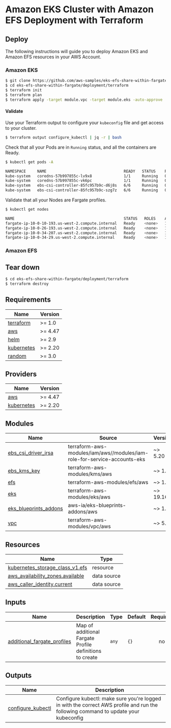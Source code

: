# Amazon EKS Cluster with Amazon EFS Deployment with Terraform

## Deploy

The following instructions will guide you to deploy Amazon EKS and Amazon EFS resources in your AWS Account.

### Amazon EKS

```sh
$ git clone https://github.com/aws-samples/eks-efs-share-within-fargate.git
$ cd eks-efs-share-within-fargate/deployment/terraform
$ terraform init
$ terraform plan
$ terraform apply -target module.vpc -target module.eks -auto-approve
```
#### Validate

Use your Terraform output to configure your `kubeconfig` file and get access to your cluster.

```sh
$ terraform output configure_kubectl | jq -r | bash
```

Check that all your Pods are in `Running` status, and all the containers are Ready.

```sh
$ kubectl get pods -A
```
```sh
NAMESPACE     NAME                                  READY   STATUS    RESTARTS   AGE
kube-system   coredns-57b997855c-lv9x8              1/1     Running   0          2m4s
kube-system   coredns-57b997855c-vk6pc              1/1     Running   0          2m4s
kube-system   ebs-csi-controller-85fc957b9c-d6j8s   6/6     Running   0          15m
kube-system   ebs-csi-controller-85fc957b9c-szg7z   6/6     Running   0          15m
```

Validate that all your Nodes are Fargate profiles.

```sh
$ kubectl get nodes
```
```sh
NAME                                                STATUS   ROLES    AGE    VERSION
fargate-ip-10-0-10-193.us-west-2.compute.internal   Ready    <none>   102s   v1.27.1-eks-2f008fe
fargate-ip-10-0-26-193.us-west-2.compute.internal   Ready    <none>   105s   v1.27.1-eks-2f008fe
fargate-ip-10-0-34-207.us-west-2.compute.internal   Ready    <none>   15m    v1.27.1-eks-2f008fe
fargate-ip-10-0-34-29.us-west-2.compute.internal    Ready    <none>   15m    v1.27.1-eks-2f008fe
```

### Amazon EFS

## Tear down

```sh
$ cd eks-efs-share-within-fargate/deployment/terraform
$ terraform destroy
```

## Requirements

| Name | Version |
|------|---------|
| <a name="requirement_terraform"></a> [terraform](#requirement\_terraform) | >= 1.0 |
| <a name="requirement_aws"></a> [aws](#requirement\_aws) | >= 4.47 |
| <a name="requirement_helm"></a> [helm](#requirement\_helm) | >= 2.9 |
| <a name="requirement_kubernetes"></a> [kubernetes](#requirement\_kubernetes) | >= 2.20 |
| <a name="requirement_random"></a> [random](#requirement\_random) | >= 3.0 |

## Providers

| Name | Version |
|------|---------|
| <a name="provider_aws"></a> [aws](#provider\_aws) | >= 4.47 |
| <a name="provider_kubernetes"></a> [kubernetes](#provider\_kubernetes) | >= 2.20 |

## Modules

| Name | Source | Version |
|------|--------|---------|
| <a name="module_ebs_csi_driver_irsa"></a> [ebs\_csi\_driver\_irsa](#module\_ebs\_csi\_driver\_irsa) | terraform-aws-modules/iam/aws//modules/iam-role-for-service-accounts-eks | ~> 5.20 |
| <a name="module_ebs_kms_key"></a> [ebs\_kms\_key](#module\_ebs\_kms\_key) | terraform-aws-modules/kms/aws | ~> 1.5 |
| <a name="module_efs"></a> [efs](#module\_efs) | terraform-aws-modules/efs/aws | ~> 1.1 |
| <a name="module_eks"></a> [eks](#module\_eks) | terraform-aws-modules/eks/aws | ~> 19.16 |
| <a name="module_eks_blueprints_addons"></a> [eks\_blueprints\_addons](#module\_eks\_blueprints\_addons) | aws-ia/eks-blueprints-addons/aws | ~> 1.0 |
| <a name="module_vpc"></a> [vpc](#module\_vpc) | terraform-aws-modules/vpc/aws | ~> 5.0 |

## Resources

| Name | Type |
|------|------|
| [kubernetes_storage_class_v1.efs](https://registry.terraform.io/providers/hashicorp/kubernetes/latest/docs/resources/storage_class_v1) | resource |
| [aws_availability_zones.available](https://registry.terraform.io/providers/hashicorp/aws/latest/docs/data-sources/availability_zones) | data source |
| [aws_caller_identity.current](https://registry.terraform.io/providers/hashicorp/aws/latest/docs/data-sources/caller_identity) | data source |

## Inputs

| Name | Description | Type | Default | Required |
|------|-------------|------|---------|:--------:|
| <a name="input_additional_fargate_profiles"></a> [additional\_fargate\_profiles](#input\_additional\_fargate\_profiles) | Map of additional Fargate Profile definitions to create | `any` | `{}` | no |

## Outputs

| Name | Description |
|------|-------------|
| <a name="output_configure_kubectl"></a> [configure\_kubectl](#output\_configure\_kubectl) | Configure kubectl: make sure you're logged in with the correct AWS profile and run the following command to update your kubeconfig |
